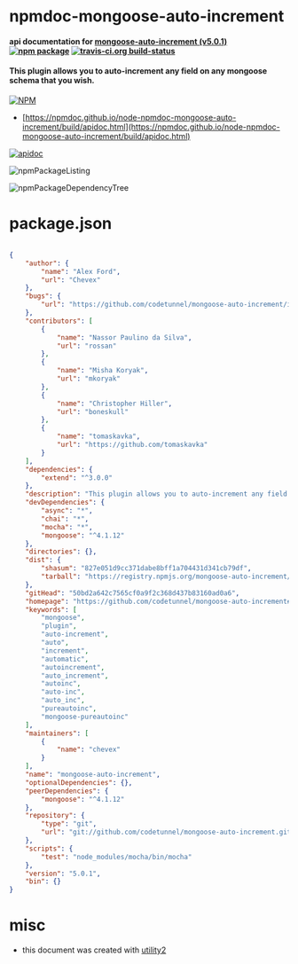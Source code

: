 # npmdoc-mongoose-auto-increment

#### api documentation for  [mongoose-auto-increment (v5.0.1)](https://github.com/codetunnel/mongoose-auto-increment#readme)  [![npm package](https://img.shields.io/npm/v/npmdoc-mongoose-auto-increment.svg?style=flat-square)](https://www.npmjs.org/package/npmdoc-mongoose-auto-increment) [![travis-ci.org build-status](https://api.travis-ci.org/npmdoc/node-npmdoc-mongoose-auto-increment.svg)](https://travis-ci.org/npmdoc/node-npmdoc-mongoose-auto-increment)

#### This plugin allows you to auto-increment any field on any mongoose schema that you wish.

[![NPM](https://nodei.co/npm/mongoose-auto-increment.png?downloads=true&downloadRank=true&stars=true)](https://www.npmjs.com/package/mongoose-auto-increment)

- [https://npmdoc.github.io/node-npmdoc-mongoose-auto-increment/build/apidoc.html](https://npmdoc.github.io/node-npmdoc-mongoose-auto-increment/build/apidoc.html)

[![apidoc](https://npmdoc.github.io/node-npmdoc-mongoose-auto-increment/build/screenCapture.buildCi.browser.%252Ftmp%252Fbuild%252Fapidoc.html.png)](https://npmdoc.github.io/node-npmdoc-mongoose-auto-increment/build/apidoc.html)

![npmPackageListing](https://npmdoc.github.io/node-npmdoc-mongoose-auto-increment/build/screenCapture.npmPackageListing.svg)

![npmPackageDependencyTree](https://npmdoc.github.io/node-npmdoc-mongoose-auto-increment/build/screenCapture.npmPackageDependencyTree.svg)



# package.json

```json

{
    "author": {
        "name": "Alex Ford",
        "url": "Chevex"
    },
    "bugs": {
        "url": "https://github.com/codetunnel/mongoose-auto-increment/issues"
    },
    "contributors": [
        {
            "name": "Nassor Paulino da Silva",
            "url": "rossan"
        },
        {
            "name": "Misha Koryak",
            "url": "mkoryak"
        },
        {
            "name": "Christopher Hiller",
            "url": "boneskull"
        },
        {
            "name": "tomaskavka",
            "url": "https://github.com/tomaskavka"
        }
    ],
    "dependencies": {
        "extend": "^3.0.0"
    },
    "description": "This plugin allows you to auto-increment any field on any mongoose schema that you wish.",
    "devDependencies": {
        "async": "*",
        "chai": "*",
        "mocha": "*",
        "mongoose": "^4.1.12"
    },
    "directories": {},
    "dist": {
        "shasum": "827e051d9cc371dabe8bff1a704431d341cb79df",
        "tarball": "https://registry.npmjs.org/mongoose-auto-increment/-/mongoose-auto-increment-5.0.1.tgz"
    },
    "gitHead": "50bd2a642c7565cf0a9f2c368d437b83160ad0a6",
    "homepage": "https://github.com/codetunnel/mongoose-auto-increment#readme",
    "keywords": [
        "mongoose",
        "plugin",
        "auto-increment",
        "auto",
        "increment",
        "automatic",
        "autoincrement",
        "auto_increment",
        "autoinc",
        "auto-inc",
        "auto_inc",
        "pureautoinc",
        "mongoose-pureautoinc"
    ],
    "maintainers": [
        {
            "name": "chevex"
        }
    ],
    "name": "mongoose-auto-increment",
    "optionalDependencies": {},
    "peerDependencies": {
        "mongoose": "^4.1.12"
    },
    "repository": {
        "type": "git",
        "url": "git://github.com/codetunnel/mongoose-auto-increment.git"
    },
    "scripts": {
        "test": "node_modules/mocha/bin/mocha"
    },
    "version": "5.0.1",
    "bin": {}
}
```



# misc
- this document was created with [utility2](https://github.com/kaizhu256/node-utility2)
